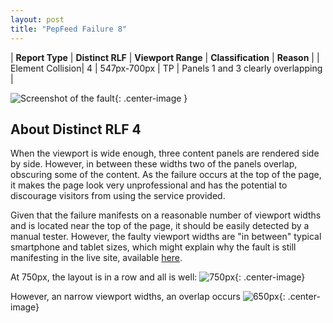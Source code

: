 ```yaml
---
layout: post
title: "PepFeed Failure 8"
---
```

| **Report Type** | **Distinct RLF** | **Viewport Range** | **Classification** | **Reason** |
| Element Collision| 4 | 547px-700px | TP | Panels 1 and 3 clearly overlapping | 

![Screenshot of the fault](../../../assets/images/PepFeed/fault8/overlapWidth623.png){: .center-image }

## About Distinct RLF 4

When the viewport is wide enough, three content panels are rendered side by side. However, in between these widths two of the panels overlap, obscuring some of the content. As the failure occurs at the top of the page, it makes the page look very unprofessional and has the potential to discourage visitors from using the service provided.

Given that the failure manifests on a reasonable number of viewport widths and is located near the top of the page, it should be easily detected by a manual tester. However, the faulty viewport widths are "in between" typical smartphone and tablet sizes, which might explain why the fault is still manifesting in the live site, available [here](http://pepfeed.com).

At 750px, the layout is in a row and all is well:
![750px](../../../assets/good-bad/rlf4/750.png){: .center-image}

However, an narrow viewport widths, an overlap occurs
![650px](../../../assets/good-bad/rlf4/650.png){: .center-image}
